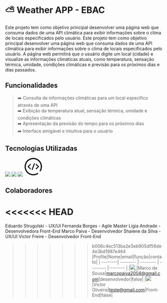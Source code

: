 # ⛅ Weather APP - EBAC

Este projeto tem como objetivo principal desenvolver uma página web que consuma dados de uma API climática para exibir informações sobre o clima de locais especificados pelo usuário.
Este projeto tem como objetivo principal desenvolver uma página web que consuma dados de uma API climática para exibir informações sobre o clima de locais especificados pelo usuário.
A página web permitirá que o usuário digite um local (cidade) e visualize as informações climáticas atuais, como temperatura, sensação térmica, umidade, condições climáticas e previsão para os próximos dias e dias passados.

## Funcionalidades

> ➡️ Consulta de informações climáticas para um local específico através de uma API \
> ➡️ Exibição da temperatura atual, sensação térmica, umidade e condições climáticas \
> ➡️ Apresentação da previsão do tempo para os próximos dias \
> ➡️ Interface amigável e intuitiva para o usuário

## Tecnologias Utilizadas
<div>
    <img loading="lazy" src="https://cdn.jsdelivr.net/gh/devicons/devicon@latest/icons/typescript/typescript-original.svg" width=60 />
    <img loading="lazy" src="https://cdn.jsdelivr.net/gh/devicons/devicon@latest/icons/react/react-original.svg" width=60 />                 
    <img loading="lazy" src="https://cdn.jsdelivr.net/gh/devicons/devicon@latest/icons/redux/redux-original.svg" width=60 />                  
    <img src="about/static/developer-api.svg" width=60>
</div>

## Colaboradores

<<<<<<< HEAD
=======
Eduardo Strugulski - UX/UI 
Fernanda Borges - Agile Master 
Lígia Andrade - Desenvolvedora Front-End 
Marco Paiva - Desenvolvedor 
Shaiene da Silva - UX/UI 
Victor Freire - Desenvolvedor Front-End 

>>>>>>> b006c4ec513ba2e3eb905df56de4e3bd1987e464
|Profile|Nome|email|função|contato|
| --------| -------- | -------- | -------- |-------- | 
|[<img src="https://avatars.githubusercontent.com/u/59512874?v=4" width=100 > ](https://github.com/Marco-D-Sousa)|Marco de Sousa|marcopaiva2004@gmail.com|desenvolvedor|false|
|[<img src="https://avatars.githubusercontent.com/u/116602113?v=4" width=100 > ](https://github.com/oliveira-victor)|Victor Oliveira|teste@gmail.com|Front-End|false|

